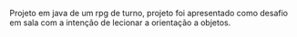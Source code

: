 Projeto em java de um rpg de turno, projeto foi apresentado como desafio em sala com a intenção de lecionar a orientação a objetos.
